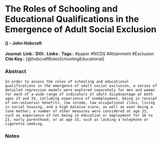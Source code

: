 # The Roles of Schooling and Educational Qualifications in the Emergence of Adult Social Exclusion
#### () - John Hobcraft
**Journal**: 
**Link**:: 
**DOI**:: 
**Links**:: 
**Tags**:: #paper #NCDS #Attainment #Exclusion 
**Cite Key**:: [@hobcraftRolesSchoolingEducational]

### Abstract

```
In order to assess the roles of schooling and educational qualifications in the emergence of adult social exclusion, a series of detailed regression models were explored separately for men and women for each of a wide range of indicators of adult disadvantage at both ages 23 and 33, including experience of unemployment, being in receipt of non-universal benefits, low income, low occupational class, living in social housing, and a high malaise score, as well as ever being a lone mother; a number of other measures were considered at age 23, such as experience of not being in education or employment for 16 to 23, early parenthood, or at age 33, such as lacking a telephone or cigarette smoking.
```

### Notes

